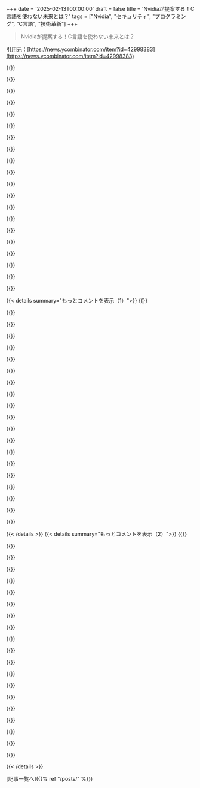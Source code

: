 +++
date = '2025-02-13T00:00:00'
draft = false
title = 'Nvidiaが提案する！C言語を使わない未来とは？'
tags = ["Nvidia", "セキュリティ", "プログラミング", "C言語", "技術革新"]
+++

> Nvidiaが提案する！C言語を使わない未来とは？

引用元：[https://news.ycombinator.com/item?id=42998383](https://news.ycombinator.com/item?id=42998383)

{{<matomeQuote body="SPARKを使ったらしいよ。SPARKはAda言語に基づいた正式なプログラミング言語で、高い信頼性が求められるソフトウェアを開発するためのもの。安全性やセキュリティが重要なアプリケーションの開発を助けてくれる。" userName="jasonpeacock" createdAt="2025-02-13T22:22:08" color="#ff5c5c">}}

{{<matomeQuote body="記事の最初を読まない人には朗報だね！正式確認は特に並行処理が多い環境で効果的なんだ。Nvidiaが使うのも納得。パイロットプロジェクトの成功も気になるところだ。" userName="roenxi" createdAt="2025-02-13T22:44:29" color="#45d325">}}

{{<matomeQuote body="SPARKの開発がもっと活発だといいんだけど、10年間ほとんど手が加わってない。SPARKはRustよりも多くの安全策や保証を提供していて、コンパイル時に処理されるからね。" userName="alberth" createdAt="2025-02-14T15:38:32" color="">}}

{{<matomeQuote body="Nvidiaが使ったのは、一般的なSPARKのバージョンじゃなくて、SPARK Proっていう商用版だったらしい。" userName="RachelF" createdAt="2025-02-14T02:26:25" color="">}}

{{<matomeQuote body="SPARKは誰でも使えるオープンソース。NvidiaはAdacoreのプロサポートを選んだけど、実際にはGNATコンパイラの一部として使われているよ。" userName="kevlar700" createdAt="2025-02-14T09:46:12" color="">}}

{{<matomeQuote body="AdaCoreのプロサポートは新しいリリースが含まれていて、問題があった場合も安心。ただ、無料版もそこそこ最近のバージョンが手に入るから、ある程度のサポートもあるよ。" userName="simon4ada" createdAt="2025-02-14T11:00:14" color="">}}

{{<matomeQuote body="SPARKは宇宙船プログラミングでも支持されているよ。正式な検証と安全機能があるからね。" userName="mbonnet" createdAt="2025-02-14T17:44:47" color="">}}

{{<matomeQuote body="もしAdaCoreがカールブラケット構文を受け入れるコンパイラを本気で作ったら、新しいユーザーが倍増すると思う。ただ、表面的なものに影響される人が多いのも事実だね。" userName="cxr" createdAt="2025-02-14T01:28:56" color="">}}

{{<matomeQuote body="Adaとは関係ないけど、Dafnyっていう正式な仕様と検証を統合したプログラミング言語もあるよ。複数の言語にコードを生成できるのがいいね。" userName="rramadass" createdAt="2025-02-14T06:50:38" color="">}}

{{<matomeQuote body="VHDLっぽい構文は意外にいいよ。驚くべき現代的な機能もあるし。" userName="shipp02" createdAt="2025-02-14T17:07:21" color="">}}

{{<matomeQuote body="誰もが’{’をBEGINに、’}’をENDにマッピングするプリプロセッサを作るのを妨げるものはないよ。" userName="coliveira" createdAt="2025-02-14T02:30:37" color="">}}

{{<matomeQuote body="Pascalの派生言語のModula-2、Oberon、Lua、AdaはIFやFOR、WHILEなどにBEGINを必要としないから、構文がずっとスッキリしてるよ。" userName="timbit42" createdAt="2025-02-15T20:46:06" color="">}}

{{<matomeQuote body="文法の実装はプログラミング言語の普及のほんの0.1％に過ぎない。g++に非constを明示的に追加するのは簡単。でも、意味がない。" userName="windward" createdAt="2025-02-14T11:17:27" color="">}}

{{<matomeQuote body="Rustを止めたいのは分かるけど、言語の採用には大きなnpmクローンの有無が鍵だと思うよ。" userName="juped" createdAt="2025-02-14T13:05:53" color="">}}

{{<matomeQuote body="Alireは2018年から存在していて、GitHubにある最古のリリースは0.4だよ。" userName="steveklabnik" createdAt="2025-02-14T15:20:30" color="">}}

{{<matomeQuote body="現行の構文はおかしいから、改善すべきだと思う。" userName="devit" createdAt="2025-02-14T16:52:07" color="">}}

{{<matomeQuote body="おかしいってことはないけど、時代遅れだね。Adaの構文はPascalと同じ系譜から来ていて、80年代にはCと同じくらい人気だったんだよ。" userName="marssaxman" createdAt="2025-02-14T17:15:06" color="">}}

{{<matomeQuote body="確かにそうだけど、構文が消えた理由ではないよ。最近プログラミングを始めた人にはカッコいい中括弧の言語にしか慣れてないから理解できないかもしれないけど、だからと言っておかしいわけじゃない。" userName="marssaxman" createdAt="2025-02-14T18:46:35" color="">}}

{{<matomeQuote body="Pascalのオブジェクトコードはランタイム範囲チェックがあれば、Cより遅くなるかもね。Pascalの文字列は静的に制限されてたり、範囲情報があったりするけど、Cはそうじゃないからバッファオーバーフローが発生しやすいんだよね。Adaはメモリ安全性を重視して、特に並行性の安全性や形式検査と組み合わせることで良い結果を出してる。clang/llvmもメモリ安全性向上に向けて進展してるし、CやC++が1980年代に追いつければいいね。" userName="musicale" createdAt="2025-02-16T23:15:43" color="#ff5c5c">}}

{{<matomeQuote body="Pascalの派生言語であるModula-2やOberon、Lua、AdaはIFやFOR、WHILE、LOOP、CASE文でBEGINが不要だから、文法がPascalよりもすっきりしてるよ。" userName="timbit42" createdAt="2025-02-15T20:47:00" color="">}}

{{< details summary="もっとコメントを表示（1）">}}
{{<matomeQuote body="記事ではNvidiaのスタックのどの部分がSPARKを使ってるのか触れてないね。Nvidiaは約3万人的な大企業で、”開発者は50人以上トレーニング済みで、SPARKで実装されたコンポーネントもある”って言っても、あまり信頼感が湧かないな。個人的には、形式検証の現実的な道は、AIの助けで面倒な部分を自動化することだと思うんだ。変な書き方にこだわる必要はない。" userName="NavinF" createdAt="2025-02-13T22:38:09" color="">}}

{{<matomeQuote body="AIによるコード生成は、Nvidiaみたいな並行性要件のあるところでは、逆に見つけにくいバグを増やすかもね。のんきにタブ補完でコードを書いちゃうと。だけど、形式的に検証可能なプログラムのためのAIコード生成は良いかも。未来のプログラミング言語に期待だね。" userName="btown" createdAt="2025-02-13T23:27:40" color="#45d325">}}

{{<matomeQuote body="Rustの件だけど、借用チェッカーはAIには無理じゃないかな。コードの暗黙のプロパティや全体の構造に関しては多くのことが分かっていないと思う。" userName="stefan_" createdAt="2025-02-14T09:31:12" color="">}}

{{<matomeQuote body="NvidiaがRustよりSPARKを選んだのは、形式検証のためじゃなくて、もっと発展してて、安全性が高いからって話もあるみたい。Adaはレジスタやネットワークパケットのモデリングも得意だしね。個人的にはSPARKのgnat proveを活用したAIを考えるけど、他は使わないかな。" userName="kevlar700" createdAt="2025-02-14T09:54:05" color="">}}

{{<matomeQuote body="パケットモデリングの例として、ビットパッキングされたタグ付けされたユニオンの複雑なパケットモデリングの例を紹介するね。多分、他の言語ではこんなに簡単に宣言できるものはないと思う。" userName="LiamPowell" createdAt="2025-02-14T10:29:29" color="">}}

{{<matomeQuote body="> Sorry to say but AI can't figure out the borrow checker. I'd speculate it does poor on a lot of things that are sort of implicit in the code / properties of the grand structure rather than incremental text things. AIツールはあまり使わないけど、最近Rustで試したとき、借用チェックのエラーは問題にはならなかったよ。確かにLLMは理解できてないけど、借用に対して考えるべきことはそんなに多くもないと思う。" userName="steveklabnik" createdAt="2025-02-14T15:13:30" color="">}}

{{<matomeQuote body="実際に、AIによるコードレビューツールが新しいメソッドへの切り替えを提案して、両方ともそれが良いアイデアだと思ったんだけど、実際にはAndroidのactivityのonCreate()には使えないメソッドだったんだ。直接関係ないActivityに影響を与えて、問題が起きた。こういうのは表現力のある型システムなら簡単に見抜けたのに、LLMはわからないんだ。" userName="nostrademons" createdAt="2025-02-14T21:14:50" color="#ff5733">}}

{{<matomeQuote body="AIによるコード生成が形式的に検証可能なプログラムに役立つかも？検証が実際には面倒なのは確かだけど、最近のモデルはその助けになるはず。" userName="erichocean" createdAt="2025-02-14T04:07:56" color="#ff5733">}}

{{<matomeQuote body="o3-miniを使って8×8ビット整数の加算を検証したけど、あまり感心しなかった。エンドiannessやケリーの問題なんて言われたけど、実際は違ったし、提案された反証も役に立たなかった。形式的検証には、決定的で明確なプロセスが大事だと思う。" userName="atiedebee" createdAt="2025-02-14T08:23:06" color="">}}

{{<matomeQuote body="AIによるコーディングは主流の問題でないと結果がイマイチ。PHPやPythonだとまあまあだけど、PostGISの質問をすると訳のわからない回答が返ってくる。ADA/Sparkや形式的検証の分野は小さすぎて、AIが訓練できない気がする。" userName="hyperman1" createdAt="2025-02-14T08:39:19" color="">}}

{{<matomeQuote body="今のLLMによるコーディングは、自動化されたStack Overflowのコピー＆ペーストみたいなもので、シンプルなものにはまあまあだけど、コードを根本から考える能力はないし、見た目は良いけど動かないものを作りやすい。" userName="TheOtherHobbes" createdAt="2025-02-14T12:00:44" color="">}}

{{<matomeQuote body="初めてLLMにコードのスニペットをお願いしてみたんだけど、コンパイルは通ったけど実行すると何も動かないって結果だった。3つ目のAPIコールでエラーが出たし、期待通りにはならなかった。" userName="nottorp" createdAt="2025-02-14T09:14:41" color="">}}

{{<matomeQuote body="OPはAIが形式的に検証できるコードを生成すると言ってるのか、AIが検証してると言ってるのか、ちょっと違うかもしれないけど、前者だと思ってた。" userName="brabel" createdAt="2025-02-14T12:06:26" color="">}}

{{<matomeQuote body="形式的検証の段階まで来ているなら、かなり細心にコードを書くはずだから、AIは慎重に使うことになると思う。" userName="atiedebee" createdAt="2025-02-14T15:59:13" color="">}}

{{<matomeQuote body="Nvidiaってソフトウェア会社じゃなくて半導体会社だよね。30,000人の社員には全員がソフトウェア開発にいるわけじゃないからね。AIにはあまり期待してない。AIアシスタントが正確でない限り、細かいエラーを人間が見つけないと意味ないし。Cコードを検証するツールはあるけど、ゼロからのプロジェクトは高階の正式な言語で実装して検証した方が良さそう。" userName="lou1306" createdAt="2025-02-14T10:08:53" color="">}}

{{<matomeQuote body="記事ではNvidiaのどの部分がSPARKを使ってるかは触れてないね。関連のケーススタディには3つの例が挙げられてるけど、全体のGPUファームウェアの画像の画像認証と整合性チェック、BootROMとセキュアモニタのファームウェア、埋め込みOSの隔離カーネルの正式検証されたコンポーネントがあるよ。特に、小さいコードベースでSPARKの強い型付けやランタイムエラーのないことが大きなメリットになる。" userName="transpute" createdAt="2025-02-14T01:14:15" color="#785bff">}}

{{<matomeQuote body="Nvidiaのセキュリティチームが主導してるのが分かるね。エンジニア50人はこの規模の会社なら妥当だと思うよ。" userName="swiftcoder" createdAt="2025-02-14T10:24:44" color="">}}

{{<matomeQuote body="これからは実際の「コード」を書くんじゃなくて、総合テストを考えて、それを元にコードが生成される時代になると思う。アセンブリからCに移ったのと同じようにさ。" userName="zitterbewegung" createdAt="2025-02-13T23:25:04" color="#ff33a1">}}

{{<matomeQuote body="AIには大きな課題があると思う。機械学習は、すべてのテストケースをクリアする解決策を見つけるのが得意だけど、意図したことをしないことが多いからね。" userName="bawolff" createdAt="2025-02-13T23:54:33" color="">}}

{{<matomeQuote body="包括的なテストを書くのが一番の弱点だと思う。安い場所に開発をアウトソーシングして、結果に対して受け入れテストを行うのと同じだよ。それじゃ飛行機は作れないよ。" userName="makeitdouble" createdAt="2025-02-14T00:14:22" color="">}}


{{< /details >}}
{{< details summary="もっとコメントを表示（2）">}}
{{<matomeQuote body="人間は全てのケースをカバーするテストを書くのが苦手だと思う。テストを誰がテストするの？" userName="Jean-Papoulos" createdAt="2025-02-14T07:20:00" color="">}}

{{<matomeQuote body="AIがプログラミング言語のセキュリティに大きな影響を与えると思うし、多くのパラダイムが変わるはずだよ。" userName="antirez" createdAt="2025-02-13T22:39:32" color="#785bff">}}

{{<matomeQuote body="フォーマルな検証はセキュリティが最も重要なコードに使われるから、50人も開発者がいれば十分だよ。" userName="UltraSane" createdAt="2025-02-14T05:25:06" color="">}}

{{<matomeQuote body="他の99.9％の会社がSPARKを使ってないのに比べればね。テストや静的解析だけのレベルだよ。" userName="NavinF" createdAt="2025-02-17T02:49:27" color="">}}

{{<matomeQuote body="AAAゲームが出るたびにカスタム調整パッチを出してるんじゃないの？GeForce Experienceは新しいドライバーをインストールさせるための甘いトリックだよ。" userName="sdwr" createdAt="2025-02-14T03:01:00" color="">}}

{{<matomeQuote body="彼らの話をチラッと見たけど、NVIDIAの安全性に関する提言をする外部のコンサルタント会社だね。言語を完全に変える姿勢にはちょっと違和感があるな。CUDAはC/C++ベースだし、大規模プロジェクトでは弱点が見つかる可能性もあるよ。" userName="r1chardnl" createdAt="2025-02-13T22:19:45" color="">}}

{{<matomeQuote body="＞”外部のコンサルタント会社だね。”これは顧客であるNVIDIAの数年に渡るエンジニアリング作業のマーケティング事例だよ。NVIDIAは今やSPARKを使用して、画像の認証やGPUファームウェアの整合性チェックを行ってるんだ。" userName="transpute" createdAt="2025-02-14T00:52:15" color="#ff5733">}}

{{<matomeQuote body="彼らの仕事は低レベルのファームウェアに注力してるようで、CUDAや計算には関係ないみたいだね。ライブラリが少ない分、論理的な証明や自動化が進みやすいんじゃないかな。" userName="touisteur" createdAt="2025-02-13T22:37:26" color="">}}

{{<matomeQuote body="そのどこが取りにくいの？文法に関することならPythonでどう説明するの？" userName="yjftsjthsd-h" createdAt="2025-02-14T00:07:12" color="">}}

{{<matomeQuote body="おもにCでプログラム書いてAdaライブラリ呼ぶか、Adaで書いてCライブラリ呼ぶかって話だね。これ、C/RustやC/Pascal、Rust/Pythonでも同じようなこと言えるよね。" userName="yjftsjthsd-h" createdAt="2025-02-14T03:38:28" color="">}}

{{<matomeQuote body="俺のメインプログラムはC++でSTLのおかげで便利なんだよ。Vectorやunique_ptrみたいな面倒なもんがあって、CよりC++がいいんだ。" userName="bluGill" createdAt="2025-02-14T04:03:45" color="">}}

{{<matomeQuote body="Cライブラリ呼ぶときと同じで、STLオブジェクトをプレーンCオブジェクトに変換して渡して、戻ってきたらデシリアライズする感じ。コールバックが必要なら例外を捕まえてエラーコード返せばいいだけ。ほんと、他の言語との相互運用性とはそんなに変わらないよ。" userName="tsimionescu" createdAt="2025-02-14T06:58:26" color="#38d3d3">}}

{{<matomeQuote body="C++コンパイラの小さなパートを実行環境に組み込んで、C++と深くやり取りできる言語がいくつかあるよ。" userName="MaxBarraclough" createdAt="2025-02-14T23:25:38" color="">}}

{{<matomeQuote body="相互運用のためのシリアライズ/デシリアライズで性能が落ちるから、言語自体が実用的じゃなくなるんだよね。" userName="bluGill" createdAt="2025-02-14T13:39:27" color="">}}

{{<matomeQuote body="でも、コールごとのオーバーヘッドがほんの少しの命令数なら、文脈によってはそんなに悪くないかも。大きなバッファーをコピーするのが問題だけど、普通は避けられるはず。" userName="MaxBarraclough" createdAt="2025-02-14T23:24:45" color="">}}

{{<matomeQuote body="俺はAdaが問題とは思わないよ。RustやGo、Swift、Zig使っても同じ問題が出ると思う。C++の機能を多用すると、他の言語との相互運用性が難しくなる。" userName="skissane" createdAt="2025-02-14T04:13:43" color="">}}

{{<matomeQuote body="GCC使えば、クラスレベルでの相互運用がちょっと楽になるよ。" userName="LiamPowell" createdAt="2025-02-14T07:01:20" color="">}}

{{<matomeQuote body="ほんとだよ。C以外の言語はC以外のものとの相互運用性が悪い気がする。C++はRustの借用チェッカーと相性悪いし、Goもいろいろ問題がある。DはC++サポートしてるけど、どうなのかは詳しく知らない。" userName="bluGill" createdAt="2025-02-14T13:38:29" color="#785bff">}}

{{<matomeQuote body="Cと古典的な3世代言語の相互運用はそこまで難しくないよ。Cの機能セットとだいたい同じだから。C++やGo、Rust、Swift、Adaみたいな言語は複雑な機能が多いから、使うと相互運用が難しくなる。" userName="skissane" createdAt="2025-02-15T01:37:48" color="">}}

{{<matomeQuote body="俺は15年以上AdaからCやC++のコード呼び出してるし、逆もやってきたよ。Pythonとも行き来してるし、Javaを介してJNIで呼び出したりも。Postgresの拡張をAdaで書いたこともあるけど、可能なのは確かだよ。" userName="touisteur" createdAt="2025-02-15T01:00:26" color="#ff33a1">}}


{{< /details >}}


[記事一覧へ]({{% ref "/posts/" %}})
